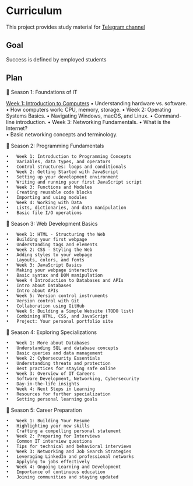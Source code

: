 # Curriculum
This project provides study material for [Telegram channel](https://t.me/learniteasy2)

## Goal
Success is defined by employed students

## Plan
🌟 Season 1: Foundations of IT

[Week 1: Introduction to Computers](./WEEK_1/README.md)
	•	Understanding hardware vs. software. 
	•	How computers work: CPU, memory, storage. 
	•	Week 2: Operating Systems Basics. 
	•	Navigating Windows, macOS, and Linux. 
	•	Command-line introduction. 
	•	Week 3: Networking Fundamentals. 
	•	What is the Internet?  
	•	Basic networking concepts and terminology. 

🌟 Season 2: Programming Fundamentals

	•	Week 1: Introduction to Programming Concepts
	•	Variables, data types, and operators
	•	Control structures: loops and conditionals
	•	Week 2: Getting Started with JavaScript
	•	Setting up your development environment
	•	Writing and running your first JavaScript script
	•	Week 3: Functions and Modules
	•	Creating reusable code blocks
	•	Importing and using modules
	•	Week 4: Working with Data
	•	Lists, dictionaries, and data manipulation
	•	Basic file I/O operations

🌟 Season 3: Web Development Basics

	•	Week 1: HTML - Structuring the Web
	•	Building your first webpage
	•	Understanding tags and elements
	•	Week 2: CSS - Styling the Web
	•	Adding styles to your webpage
	•	Layouts, colors, and fonts
	•	Week 3: JavaScript Basics
	•	Making your webpage interactive
	•	Basic syntax and DOM manipulation
 	•	Week 4 Introduction to Databases and APIs
  	•	Intro about Databases
   	•	Intro about APIs
 	•	Week 5: Version control instruments
	•	Version control with Git
	•	Collaboration using GitHub
	•	Week 6: Building a Simple Website (TODO list)
	•	Combining HTML, CSS, and JavaScript
	•	Project: Your personal portfolio site

🌟 Season 4: Exploring Specializations

	•	Week 1: More about Databases
	•	Understanding SQL and database concepts
	•	Basic queries and data management
 	•	Week 2: Cybersecurity Essentials
	•	Understanding threats and protection
	•	Best practices for staying safe online
	•	Week 3: Overview of IT Careers
	•	Software Development, Networking, Cybersecurity
	•	Day-in-the-life insights
	•	Week 4: Next Steps in Learning
	•	Resources for further specialization
	•	Setting personal learning goals

🌟 Season 5: Career Preparation

	•	Week 1: Building Your Resume
	•	Highlighting your new skills
	•	Crafting a compelling personal statement
	•	Week 2: Preparing for Interviews
	•	Common IT interview questions
	•	Tips for technical and behavioral interviews
	•	Week 3: Networking and Job Search Strategies
	•	Leveraging LinkedIn and professional networks
	•	Applying to jobs effectively
	•	Week 4: Ongoing Learning and Development
	•	Importance of continuous education
	•	Joining communities and staying updated

